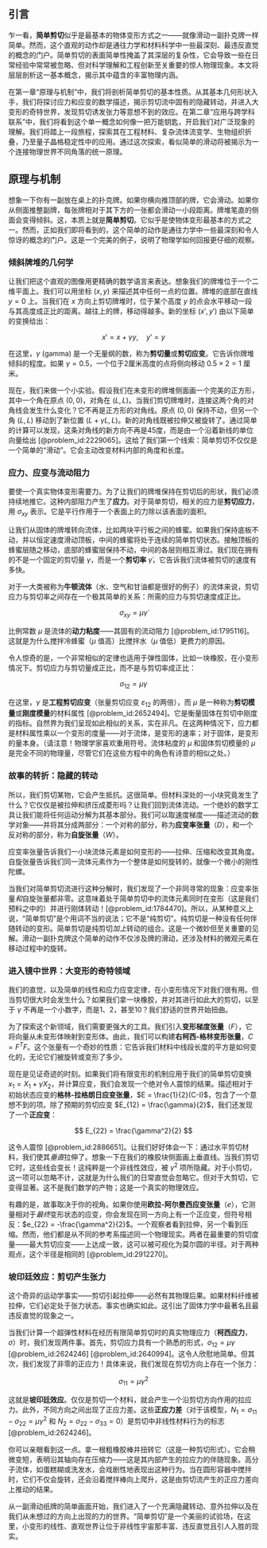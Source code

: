 ## 引言
乍一看，**简单剪切**似乎是最基本的物体变形方式之一——就像滑动一副扑克牌一样简单。然而，这个直观的动作却是通往力学和材料科学中一些最深刻、最违反直觉的概念的门户。简单剪切的表面简单性掩盖了其深层的复杂性，它会导致一些在日常经验中常常被忽略、但对科学理解和工程创新至关重要的惊人物理现象。本文将层层剖析这一基本概念，揭示其中蕴含的丰富物理内涵。

在第一章“原理与机制”中，我们将剖析简单剪切的基本性质。从其基本几何形状入手，我们将探讨应力和应变的数学描述，揭示剪切流中固有的隐藏转动，并进入大变形的奇特世界，发现剪切诱发张力等意想不到的效应。在第二章“应用与跨学科联系”中，我们将看到这个单一概念如何像一把万能钥匙，开启我们对广泛现象的理解。我们将踏上一段旅程，探索其在工程材料、复杂流体流变学、生物组织折叠，乃至量子晶格稳定性中的应用。通过这次探索，看似简单的滑动将被揭示为一个连接物理世界不同角落的统一原理。

## 原理与机制

想象一下你有一副放在桌上的扑克牌。如果你横向推顶部的牌，它会滑动。如果你从侧面推整副牌，每张牌相对于其下方的一张都会滑动一小段距离。牌堆笔直的侧面会变得倾斜。这，本质上就是**简单剪切**。它似乎是使物体变形最基本的方式之一。然而，正如我们即将看到的，这个简单的动作是通往力学中一些最深刻和令人惊讶的概念的门户。这是一个完美的例子，说明了物理学如何回报更仔细的观察。

### 倾斜牌堆的几何学

让我们把这个直观的图像用更精确的数学语言来表达。想象我们的牌堆位于一个二维平面上。我们可以用坐标 $(x, y)$ 来描述其中任何一点的位置。牌堆的底部在直线 $y=0$ 上。当我们在 $x$ 方向上剪切牌堆时，位于某个高度 $y$ 的点会水平移动一段与其高度成正比的距离。越往上的牌，移动得越多。新的坐标 $(x', y')$ 由以下简单的变换给出：

$$
x' = x + \gamma y, \quad y' = y
$$

在这里，$\gamma$ (gamma) 是一个无量纲的数，称为**剪切量**或**剪切应变**。它告诉你牌堆倾斜的程度。如果 $\gamma=0.5$，一个位于2厘米高度的点将侧向移动 $0.5 \times 2 = 1$ 厘米。

现在，我们来做一个小实验。假设我们在未变形的牌堆侧面画一个完美的正方形，其中一个角在原点 $(0,0)$，对角在 $(L,L)$。当我们剪切牌堆时，连接这两个角的对角线会发生什么变化？它不再是正方形的对角线。原点 $(0,0)$ 保持不动，但另一个角 $(L,L)$ 移动到了新位置 $(L+\gamma L, L)$。新的对角线既被拉伸又被旋转了。通过简单的计算可以发现，这条对角线的新方向不再是45度，而是由一个沿着新线的单位向量给出 [@problem_id:2229065]。这给了我们第一个线索：简单剪切不仅仅是一个简单的“滑动”。它会主动改变材料内部的角度和长度。

### 应力、应变与流动阻力

要使一个真实物体变形需要力。为了让我们的牌堆保持在剪切后的形状，我们必须持续地推它。这种内部阻力产生了**应力**。对于简单剪切，相关的应力是**剪切应力**，用 $\sigma_{xy}$ 表示。它是平行作用于一个表面上的力除以该表面的面积。

让我们从固体的牌堆转向流体，比如两块平行板之间的蜂蜜。如果我们保持底板不动，并以恒定速度滑动顶板，中间的蜂蜜将处于连续的简单剪切状态。接触顶板的蜂蜜层随之移动，底部的蜂蜜层保持不动，中间的各层则相互滑过。我们现在拥有的不是一个固定的剪切量 $\gamma$，而是一个**剪切率** $\dot{\gamma}$，它告诉我们流体被剪切的速度有多快。

对于一大类被称为**牛顿流体**（水、空气和甘油都是很好的例子）的流体来说，剪切应力与剪切率之间存在一个极其简单的关系：所需的应力与剪切速度成正比。

$$
\sigma_{xy} = \mu \dot{\gamma}
$$

比例常数 $\mu$ 是流体的**动力粘度**——其固有的流动阻力 [@problem_id:1795116]。这就是为什么搅拌冷蜂蜜（$\mu$ 值高）比搅拌水（$\mu$ 值低）更费力的原因。

令人惊奇的是，一个非常相似的定律也适用于弹性固体，比如一块橡胶，在小变形情况下。剪切应力与剪切量成正比，而不是与剪切率成正比：

$$
\sigma_{12} = \mu \gamma
$$

在这里，$\gamma$ 是**工程剪切应变**（张量剪切应变 $\varepsilon_{12}$ 的两倍），而 $\mu$ 是一种称为**剪切模量**或**刚度模量**的材料属性 [@problem_id:2652494]。它是衡量固体在剪切中刚度的指标。自然界为我们呈现如此相似的关系，实在非凡。在这两种情况下，应力都是材料属性乘以一个变形的度量——对于流体，是变形的速率；对于固体，是变形的量本身。（请注意！物理学家喜欢重用符号。流体粘度的 $\mu$ 和固体剪切模量的 $\mu$ 是完全不同的物理量，尽管它们在这些方程中的角色有诗意的相似之处。）

### 故事的转折：隐藏的转动

所以，我们剪切某物，它会产生抵抗。这很简单。但材料深处的一小块究竟发生了什么？它仅仅是被拉伸和挤压成菱形吗？让我们回到流体流动。一个绝妙的数学工具让我们能将任何运动分解为其基本部分。我们可以取速度梯度——描述流动的数学对象——并将其分成两部分：一个对称的部分，称为**应变率张量**（$D$），和一个反对称的部分，称为**自旋张量**（$W$）。

应变率张量告诉我们一小块流体元素是如何变形的——拉伸、压缩和改变其角度。自旋张量告诉我们同一流体元素作为一个整体是如何旋转的，就像一个微小的刚性陀螺。

当我们对简单剪切流进行这种分解时，我们发现了一个非同寻常的现象：应变率张量*和*自旋张量都非零。这意味着处于简单剪切中的流体元素同时在变形（这是我们预料之中的）并进行刚体转动！[@problem_id:1784470]。所以，从某种意义上说，“简单剪切”是个用词不当的说法；它不是“纯剪切”。纯剪切是一种没有任何伴随转动的变形。简单剪切是纯剪切*加上*转动的组合。这是一个微妙但至关重要的见解。滑动一副扑克牌这个简单的动作不仅涉及牌的滑动，还涉及材料的微观元素在移动过程中的旋转。

### 进入镜中世界：大变形的奇特领域

我们的直觉，以及简单的线性和应力应变定律，在小变形情况下对我们很有用。但当剪切很大时会发生什么？如果我们拿一块橡胶，并对其进行如此大的剪切，以至于 $\gamma$ 不再是一个小数字，而是1、2，甚至10？我们舒适的世界开始扭曲。

为了探索这个新领域，我们需要更强大的工具。我们引入**变形梯度张量**（$F$），它将向量从未变形体映射到变形体。由此，我们可以构建**右柯西-格林变形张量**，$C = F^T F$。这个张量有一个奇妙的性质：它告诉我们材料中线段长度的平方是如何变化的，无论它们被旋转或变形了多少。

现在是见证奇迹的时刻。如果我们将有限变形的机制应用于我们的简单剪切变换 $x_1 = X_1 + \gamma X_2$，并计算应变，我们会发现一个绝对令人震惊的结果。描述相对于初始状态应变的**格林-拉格朗日应变张量**，$E = \frac{1}{2}(C-I)$，包含了一个意想不到的项。除了预期的剪切应变 $E_{12} = \frac{\gamma}{2}$，我们还发现了一个**正应变**：

$$
E_{22} = \frac{\gamma^2}{2}
$$

这令人震惊 [@problem_id:2886651]。让我们好好体会一下：通过水平剪切材料，我们使其*垂直*拉伸了。想象一下在我们的橡胶块侧面画上垂直线。当我们剪切它时，这些线会变长！这纯粹是一个非线性效应，被 $\gamma^2$ 项所隐藏。对于小剪切，这一项可以忽略不计，这就是为什么我们的日常直觉会忽略它。但对于大剪切，它变得显著。这不是我们数学的产物；这是一个真实的物理效应。

有趣的是，故事取决于你的视角。如果你使用**欧拉-阿尔曼西应变张量**（$e$），它测量相对于*最终*变形状态的应变，你会发现在同一方向上有一个正应变，但符号相反：$e_{22} = -\frac{\gamma^2}{2}$。一个观察者看到拉伸，另一个看到压缩。然而，他们都是从不同的参考系描述同一个物理现实。两者在最重要的剪切度量——最大剪切应变——上达成一致，这可以被可视化为莫尔圆的半径。对于两种观点，这个半径是相同的 [@problem_id:2912270]。

### 坡印廷效应：剪切产生张力

这个奇异的运动学事实——剪切引起拉伸——必然有其物理后果。如果材料纤维被拉伸，它们必定处于张力状态。事实也确实如此。这引出了固体力学中最著名且最违反直觉的现象之一。

当我们计算一个超弹性材料在经历有限简单剪切时的真实物理应力（**柯西应力**，$\sigma$）时，我们发现两件事。首先，剪切应力具有一个熟悉的形式，$\sigma_{12} = \mu \gamma$ [@problem_id:2624246] [@problem_id:2640994]。这令人欣慰地简单。但其次，我们发现了非零的正应力！具体来说，我们发现在剪切方向上存在一个张力：

$$
\sigma_{11} = \mu\gamma^2
$$

这就是**坡印廷效应**。仅仅是剪切一个材料，就会产生一个沿剪切方向作用的拉应力。此外，不同方向之间出现了正应力差。这些**正应力差**（对于该模型，$N_1 = \sigma_{11} - \sigma_{22} = \mu\gamma^2$ 和 $N_2 = \sigma_{22} - \sigma_{33} = 0$）是剪切中非线性材料行为的标志 [@problem_id:2624246]。

你可以亲眼看到这一点。拿一根粗橡胶棒并扭转它（这是一种剪切形式）。它会稍微变短，表明沿其轴向存在压缩力——这是其内部产生的拉应力的伴随现象。高分子流体，如蛋糕糊或洗发水，会戏剧性地表现出这种行为。当在圆形容器中搅拌时，它们不仅会旋转，还会沿着搅拌棒向上爬升，这是由剪切流产生的正应力差向上推动的结果。

从一副滑动纸牌的简单画面开始，我们进入了一个充满隐藏转动、意外拉伸以及在我们从未想过的方向上出现的力的世界。“简单剪切”是一个美丽的试验场，在这里，小变形的线性、直观世界让位于非线性宇宙那丰富、违反直觉且引人入胜的现实。

